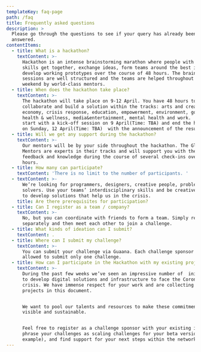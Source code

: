 ```yaml
---
templateKey: faq-page
path: /faq
title: Frequently asked questions
description: >
  Please go through the questions to see if your query has already been
  answered.
contentItems:
  - title: What is a hackathon?
    textContent: >-
      Hackathon is an intense brainstorming marathon where people with different
      skills get together, exchange ideas, form teams around the best ideas and
      develop working prototypes over the course of 48 hours. The brainstorming
      sessions are well structured and the teams are helped throughout the
      weekend by world-class mentors. 
  - title: When does the hackathon take place?
    textContent: >-
      The hackathon will take place on 9-12 April. You have 48 hours to
      collaborate and build a solution within the tracks: arts and creativity,
      economy, crisis response, education, empowerment, environment, governance,
      health & wellness, media&entertainment, mental health and work.  We’ll
      start with a kick-off session on 9 April(Time: TBA) and end the hackathon
      on Sunday, 12 April(Time: TBA)  with the announcement of the results.
  - title: Will we get any support during the hackathon?
    textContent: >-
      Our mentors will be by your side throughout the hackathon. The Global Hack
      Mentors are experts in their tracks and will support you with their
      feedback and knowledge during the course of several check-ins over the 48
      hours.
  - title: How many can participate?
    textContent: 'There is no limit to the number of participants. '
  - textContent: >-
      We’re looking for programmers, designers, creative people, problem
      solvers. Use your teams’ interdisciplinary skills and be creative together
      to develop solutions that help us in the crisis.
    title: Are there prerequisites for participation?
  - title: Can I register as a team / company?
    textContent: >-
      No, but you can coordinate with friends to form a team. Simply register
      separately and then meet each other to join a challenge.
  - title: What kinds of ideation can I submit?
    textContent: .
  - title: Where can I submit my challenge?
    textContent: >-
      You can submit your challenge via Guaana. Each challenge sponsor is
      allowed to submit only one challenge.
  - title: How can I participate in the Hackathon with my existing project?
    textContent: >-
      During the past few weeks we’ve seen an impressive number of  initiatives
      to develop digital solutions and infrastructure to face the Coronavirus
      crisis. We have immense respect for your work and are collecting all your
      projects in this document.


      We want to pool our talents and resources to make these commitments both
      visible and sustainable.


      Feel free to register as a challenge sponsor with your existing ideas,
      phrase your challenges as scaling challenges for your beta versions (for
      example), and find support for your next steps within the network.
---
```

